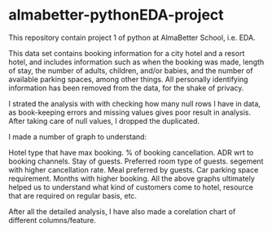 # almabetter-pythonEDA-project
This repository contain project 1 of python at AlmaBetter School, i.e. EDA. 


This data set contains booking information for a city hotel and a resort hotel, and includes information such as when the booking was made, length of stay, the number of adults, children, and/or babies, and the number of available parking spaces, among other things. All personally identifying information has been removed from the data, for the shake of privacy.

I strated the analysis with with checking how many null rows I have in data, as book-keeping errors and missing values gives poor result in analysis. After taking care of null values, I dropped the duplicated.

I made a number of graph to understand:

Hotel type that have max booking.
% of booking cancellation.
ADR wrt to booking channels.
Stay of guests.
Preferred room type of guests.
segement with higher cancellation rate.
Meal preferred by guests.
Car parking space requirement.
Months with higher booking.
All the above graphs ultimately helped us to understand what kind of customers come to hotel, resource that are required on regular basis, etc.

After all the detailed analysis, I have also made a corelation chart of different columns/feature.
